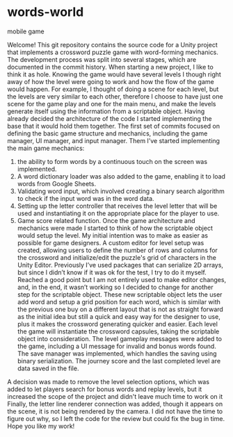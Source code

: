 # words-world
mobile game

Welcome!
This git repository contains the source code for a Unity project that implements a crossword puzzle game with word-forming mechanics. The development process was split into several stages, which are documented in the commit history.
When starting a new project, I like to think it as hole. Knowing the game would have several levels I though right away of how the level were going to work and how the flow of the game would happen. For example, I thought of doing a scene for each level, but the levels are very similar to each other, therefore I choose to have just one scene for the game play and one for the main menu, and make the levels generate itself using the information from a scriptable object. 
Having already decided the architecture of the code I started implementing the base that it would hold them together. The first set of commits focused on defining the basic game structure and mechanics, including the game manager, UI manager, and input manager. 
Them I’ve started implementing the main game mechanics:
1.	the ability to form words by a continuous touch on the screen was implemented. 
2.	A word dictionary loader was also added to the game, enabling it to load words from Google Sheets.
3.	Validating word input, which involved creating a binary search algorithm to check if the input word was in the word data. 
4.	Setting up the letter controller that receives the level letter that will be used and instantiating it on the appropriate place for the player to use.
5.	Game score related function.
Once the game architecture and mechanics were made I started to think of how the scriptable object would setup the level. 
My initial intention was to make as easier as possible for game designers.  A custom editor for level setup was created, allowing users to define the number of rows and columns for the crossword and initialize/edit the puzzle's grid of characters in the Unity Editor. 
Previously I’ve used packages that can serialize 2D arrays, but since I didn’t know if it was ok for the test, I try to do it myself. Reached a good point but I am not entirely used to make editor changes, and, in the end, it wasn’t working so I decided to change for another step for the scriptable object. 
These new scriptable object lets the user add word and setup a grid position for each word, which is similar with the previous one buy on a different layout that is not as straight forward as the initial idea but still a quick and easy way for the designer to use, plus it makes the crossword generating quicker and easier. 
Each level the game will instantiate the crossword capsules, taking the scriptable object into consideration.
The level gameplay messages were added to the game, including a UI message for invalid and bonus words found. 
The save manager was implemented, which handles the saving using binary serialization. 
The journey score and the last completed level are data saved in the file.

A decision was made to remove the level selection options, which was added to let players search for bonus words and replay levels, but it increased the scope of the project and didn't leave much time to work on it
Finally, the letter line renderer connection was added, though it appears on the scene, it is not being rendered by the camera. I did not have the time to figure out why, so I left the code for the review but could fix the bug in time.
Hope you like my work!
